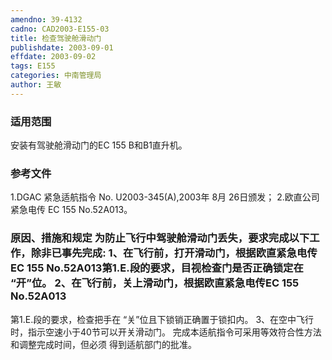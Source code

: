 ```yaml
---
amendno: 39-4132
cadno: CAD2003-E155-03
title: 检查驾驶舱滑动门
publishdate: 2003-09-01
effdate: 2003-09-02
tags: E155
categories: 中南管理局
author: 王敏
---
```


### 适用范围 
安装有驾驶舱滑动门的EC 155 B和B1直升机。

<!--more-->
### 参考文件
1.DGAC 紧急适航指令 No. U2003-345(A),2003年 8月 26日颁发；
    2.欧直公司紧急电传 EC 155 No.52A013。

### 原因、措施和规定     为防止飞行中驾驶舱滑动门丢失，要求完成以下工作，除非已事先完成:     1、在飞行前，打开滑动门，根据欧直紧急电传EC 155 No.52A013第1.E.段的要求，目视检查门是否正确锁定在 “开”位。     2、在飞行前，关上滑动门，根据欧直紧急电传EC 155 No.52A013
第1.E.段的要求，检查把手在 “关”位且下锁销正确置于锁扣内。 3、在空中飞行时，指示空速小于40节可以开关滑动门。     完成本适航指令可采用等效符合性方法和调整完成时间，但必须
得到适航部门的批准。
